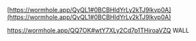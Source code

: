 [https://wormhole.app/QyQL1#0BCBHIdYrLy2kTJ9lkvp0A](https://wormhole.app/QyQL1#0BCBHIdYrLy2kTJ9lkvp0A)


https://wormhole.app/QQ7OK#wtY7XLy2Cd7p1THiroaVZQ WALL
